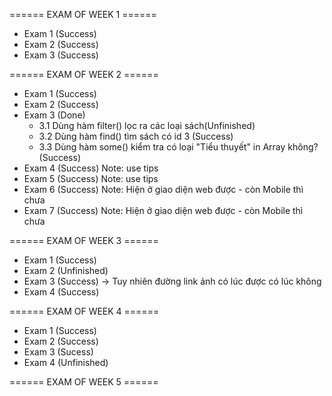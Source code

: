 ====== EXAM OF WEEK 1 ======

- Exam 1 (Success)
- Exam 2 (Success)
- Exam 3 (Success)

====== EXAM OF WEEK 2 ======

- Exam 1 (Success)
- Exam 2 (Success)
- Exam 3 (Done)
  - 3.1 Dùng hàm filter() lọc ra các loại sách(Unfinished)
  - 3.2 Dùng hàm find() tìm sách có id 3 (Success)
  - 3.3 Dùng hàm some() kiểm tra có loại "Tiểu thuyết" in Array không? (Success)
- Exam 4 (Success) Note: use tips
- Exam 5 (Success) Note: use tips
- Exam 6 (Success) Note: Hiện ở giao diện web được - còn Mobile thì chưa
- Exam 7 (Success) Note: Hiện ở giao diện web được - còn Mobile thì chưa

====== EXAM OF WEEK 3 ======

- Exam 1 (Success)
- Exam 2 (Unfinished)
- Exam 3 (Success) -> Tuy nhiên đường link ảnh có lúc được có lúc không
- Exam 4 (Success)

====== EXAM OF WEEK 4 ======
- Exam 1 (Success)
- Exam 2 (Success)
- Exam 3 (Sucess)
- Exam 4 (Unfinished)


====== EXAM OF WEEK 5 ======
###
